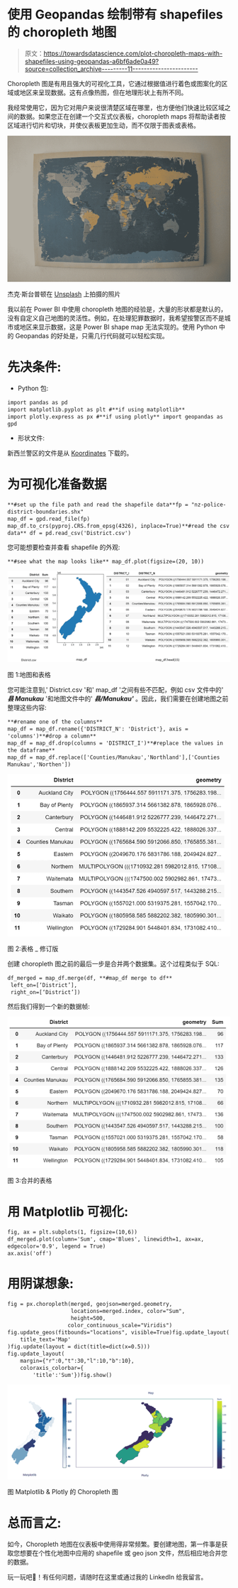 # 使用 Geopandas 绘制带有 shapefiles 的 choropleth 地图

> 原文：<https://towardsdatascience.com/plot-choropleth-maps-with-shapefiles-using-geopandas-a6bf6ade0a49?source=collection_archive---------11----------------------->

Choropleth 图是有用且强大的可视化工具，它通过根据值进行着色或图案化的区域或地区来呈现数据。这有点像热图，但在地理形状上有所不同。

我经常使用它，因为它对用户来说很清楚区域在哪里，也方便他们快速比较区域之间的数据。如果您正在创建一个交互式仪表板，choropleth maps 将帮助读者按区域进行切片和切块，并使仪表板更加生动，而不仅限于图表或表格。

![](img/762fb31d2a35cc31b940338425998f16.png)

杰克·斯台普顿在 [Unsplash](https://unsplash.com?utm_source=medium&utm_medium=referral) 上拍摄的照片

我以前在 Power BI 中使用 choropleth 地图的经验是，大量的形状都是默认的，没有自定义自己地图的灵活性。例如，在处理犯罪数据时，我希望按警区而不是城市或地区来显示数据，这是 Power BI shape map 无法实现的。使用 Python 中的 Geopandas 的好处是，只需几行代码就可以轻松实现。

# 先决条件:

*   Python 包:

```
import pandas as pd
import matplotlib.pyplot as plt #**if using matplotlib**
import plotly.express as px #**if using plotly** import geopandas as gpd
```

*   形状文件:

新西兰警区的文件是从 [Koordinates](https://koordinates.com/) 下载的。

# 为可视化准备数据

```
**#set up the file path and read the shapefile data**fp = "nz-police-district-boundaries.shx"
map_df = gpd.read_file(fp)
map_df.to_crs(pyproj.CRS.from_epsg(4326), inplace=True)**#read the csv data** df = pd.read_csv('District.csv')
```

您可能想要检查并查看 shapefile 的外观:

```
**#see what the map looks like** map_df.plot(figsize=(20, 10))
```

![](img/166217313e2c202d506ac6eda2e2528a.png)

图 1:地图和表格

您可能注意到,' District.csv '和' map_df '之间有些不匹配，例如 csv 文件中的' ***县 Manukau*** '和地图文件中的' ***县/Manukau'*** 。因此，我们需要在创建地图之前整理这些内容:

```
**#rename one of the columns**
map_df = map_df.rename({'DISTRICT_N': 'District'}, axis = 'columns')**#drop a column**
map_df = map_df.drop(columns = 'DISTRICT_I')**#replace the values in the dataframe**
map_df = map_df.replace(['Counties/Manukau','Northland'],['Counties Manukau','Northen'])
```

![](img/e5563907d6ddb141acb13b9846c45c0b.png)

图 2:表格 _ 修订版

创建 choropleth 图之前的最后一步是合并两个数据集。这个过程类似于 SQL:

```
df_merged = map_df.merge(df, **#map_df merge to df**
 left_on=[‘District’], 
 right_on=[‘District’])
```

然后我们得到一个新的数据帧:

![](img/343b6983bf73f97a87013471e36fe167.png)

图 3:合并的表格

# 用 Matplotlib 可视化:

```
fig, ax = plt.subplots(1, figsize=(10,6))
df_merged.plot(column='Sum', cmap='Blues', linewidth=1, ax=ax, edgecolor='0.9', legend = True)
ax.axis('off')
```

# 用阴谋想象:

```
fig = px.choropleth(merged, geojson=merged.geometry, 
                    locations=merged.index, color="Sum",
                    height=500,
                   color_continuous_scale="Viridis")
fig.update_geos(fitbounds="locations", visible=True)fig.update_layout(
    title_text='Map'
)fig.update(layout = dict(title=dict(x=0.5)))
fig.update_layout(
    margin={"r":0,"t":30,"l":10,"b":10},
    coloraxis_colorbar={
        'title':'Sum'})fig.show()
```

![](img/3ced5b9ed7112aabdbfc6ab238a32914.png)

图 Matplotlib & Plotly 的 Choropleth 图

# 总而言之:

如今，Choropleth 地图在仪表板中使用得非常频繁。要创建地图，第一件事是获取您想要在个性化地图中应用的 shapefile 或 geo json 文件，然后相应地合并您的数据。

玩一玩吧🤪！有任何问题，请随时在这里或通过我的 LinkedIn 给我留言。